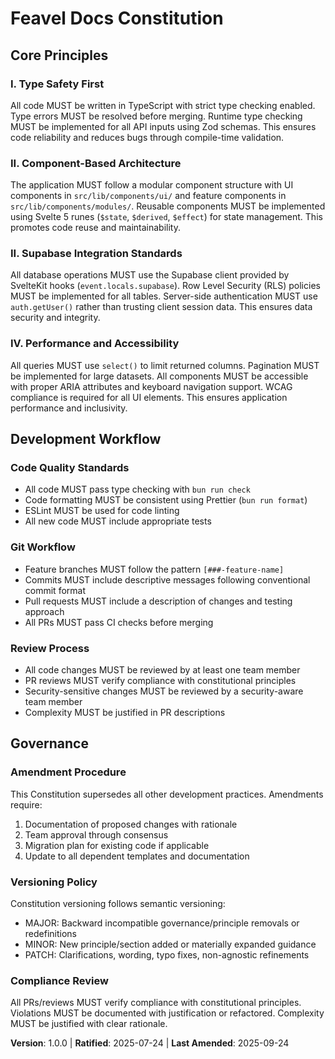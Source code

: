 <!-- Sync Impact Report
Version change: 1.0.0 → 1.0.0 (Initial version)
List of modified principles: None (Initial version)
Added sections: All (Initial version)
Removed sections: None (Initial version)
Templates requiring updates: ⚠ pending
Follow-up TODOs: None
-->

# Feavel Docs Constitution

## Core Principles

### I. Type Safety First

All code MUST be written in TypeScript with strict type checking enabled. Type errors MUST be resolved before merging. Runtime type checking MUST be implemented for all API inputs using Zod schemas. This ensures code reliability and reduces bugs through compile-time validation.

### II. Component-Based Architecture

The application MUST follow a modular component structure with UI components in `src/lib/components/ui/` and feature components in `src/lib/components/modules/`. Reusable components MUST be implemented using Svelte 5 runes (`$state`, `$derived`, `$effect`) for state management. This promotes code reuse and maintainability.

### II. Supabase Integration Standards

All database operations MUST use the Supabase client provided by SvelteKit hooks (`event.locals.supabase`). Row Level Security (RLS) policies MUST be implemented for all tables. Server-side authentication MUST use `auth.getUser()` rather than trusting client session data. This ensures data security and integrity.

### IV. Performance and Accessibility

All queries MUST use `select()` to limit returned columns. Pagination MUST be implemented for large datasets. All components MUST be accessible with proper ARIA attributes and keyboard navigation support. WCAG compliance is required for all UI elements. This ensures application performance and inclusivity.

## Development Workflow

### Code Quality Standards

- All code MUST pass type checking with `bun run check`
- Code formatting MUST be consistent using Prettier (`bun run format`)
- ESLint MUST be used for code linting
- All new code MUST include appropriate tests

### Git Workflow

- Feature branches MUST follow the pattern `[###-feature-name]`
- Commits MUST include descriptive messages following conventional commit format
- Pull requests MUST include a description of changes and testing approach
- All PRs MUST pass CI checks before merging

### Review Process

- All code changes MUST be reviewed by at least one team member
- PR reviews MUST verify compliance with constitutional principles
- Security-sensitive changes MUST be reviewed by a security-aware team member
- Complexity MUST be justified in PR descriptions

## Governance

### Amendment Procedure

This Constitution supersedes all other development practices. Amendments require:

1. Documentation of proposed changes with rationale
2. Team approval through consensus
3. Migration plan for existing code if applicable
4. Update to all dependent templates and documentation

### Versioning Policy

Constitution versioning follows semantic versioning:

- MAJOR: Backward incompatible governance/principle removals or redefinitions
- MINOR: New principle/section added or materially expanded guidance
- PATCH: Clarifications, wording, typo fixes, non-agnostic refinements

### Compliance Review

All PRs/reviews MUST verify compliance with constitutional principles. Violations MUST be documented with justification or refactored. Complexity MUST be justified with clear rationale.

**Version**: 1.0.0 | **Ratified**: 2025-07-24 | **Last Amended**: 2025-09-24
